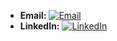 - **Email:** [![Email](https://img.shields.io/badge/Email-legendmohammed3585%40gmail.com-red)](mailto:legendmohammed3585@gmail.com)  
- **LinkedIn:** [![LinkedIn](https://img.shields.io/badge/LinkedIn-Yakubu%20Mohammed-blue)](http://linkedin.com/in/yakubu-mohammed-559470236)
<!---
MoYaq/MoYaq is a ✨ special ✨ repository because its `README.md` (this file) appears on your GitHub profile.
You can click the Preview link to take a look at your changes.
--->

